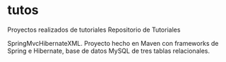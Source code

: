 # tutos
Proyectos realizados de tutoriales
Repositorio de Tutoriales

SpringMvcHibernateXML.
Proyecto hecho en Maven con frameworks de Spring e Hibernate, base de datos MySQL de tres tablas relacionales.
